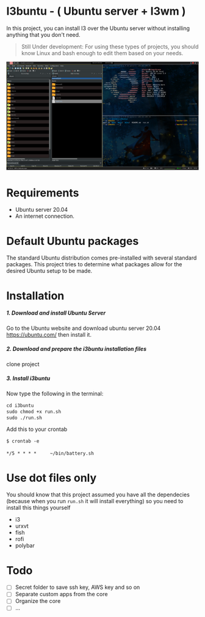 I3buntu - ( Ubuntu server + I3wm )
============

In this project, you can install I3 over the Ubuntu server without installing anything that you don't need.

> Still Under development: 
For using these types of projects, you should know Linux and bash enough to edit them based on your needs.

![screenshot](misc/screenshot.png)


# Requirements
* Ubuntu server 20.04
* An internet connection.

# Default Ubuntu packages
The standard Ubuntu distribution comes pre-installed with several standard packages. This project tries to determine what packages allow for the desired Ubuntu setup to be made.

# Installation

##### 1. Download and install Ubuntu Server

Go to the Ubuntu website and download ubuntu server 20.04 https://ubuntu.com/ then install it.


##### 2. Download and prepare the i3buntu installation files

clone project 

##### 3. Install i3buntu

Now type the following in the terminal:
```
cd i3buntu
sudo chmod +x run.sh
sudo ./run.sh
```

Add this to your crontab
```
$ crontab -e

*/5 * * * *     ~/bin/battery.sh

```

# Use dot files only
You should know that this project assumed you have all the dependecies (because when you run `run.sh` it will install everything) so you need to install this things yourself 

- i3
- urxvt 
- fish
- rofi 
- polybar


# Todo
- [ ] Secret folder to save ssh key, AWS key and so on
- [ ] Separate custom apps from the core
- [ ] Organize the core
- [ ] ... 
